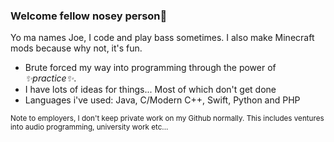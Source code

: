 ### Welcome fellow nosey person🔭

Yo ma names Joe, I code and play bass sometimes. I also make Minecraft mods because why not, it's fun.
  
- Brute forced my way into programming through the power of _✨practice✨_.
- I have lots of ideas for things... Most of which don't get done
- Languages i've used: Java, C/Modern C++, Swift, Python and PHP
  
<sub>Note to employers, I don't keep private work on my Github normally. This includes ventures into audio programming, university work etc...</sub>


